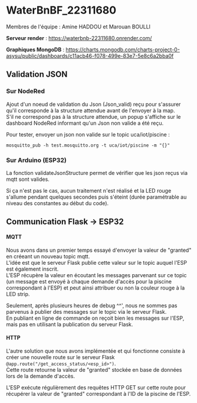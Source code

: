 # WaterBnBF_22311680

Membres de l'équipe : Amine HADDOU et Marouan BOULLI

**Serveur render** : https://waterbnb-22311680.onrender.com/

**Graphiques MongoDB** : https://charts.mongodb.com/charts-project-0-asysu/public/dashboards/c11acb46-f078-499e-83e7-5e8c6a2bba0f


## Validation JSON

### Sur NodeRed

Ajout d'un noeud de validation du Json (Json_valid) reçu pour s'assurer qu'il corresponde à la structure attendue avant de l'envoyer à la map.  
S'il ne correspond pas à la structure attendue, un popup s'affiche sur le dashboard NodeRed informant qu'un Json non valide a été reçu.

Pour tester, envoyer un json non valide sur le topic uca/iot/piscine : 
```
mosquitto_pub -h test.mosquitto.org -t uca/iot/piscine -m "{}"
```


### Sur Arduino (ESP32)

La fonction validateJsonStructure permet de vérifier que les json reçus via mqtt sont valides. 

Si ça n'est pas le cas, aucun traitement n'est réalisé et la LED rouge s'allume pendant quelques secondes puis s'éteint (durée paramétrable au niveau des constantes au début du code).




## Communication Flask -> ESP32

#### MQTT
Nous avons dans un premier temps essayé d'envoyer la valeur de "granted" en créeant un nouveau topic mqtt.  
L'idée est que le serveur Flask publie cette valeur sur le topic auquel l'ESP est également inscrit.  
L'ESP récupère la valeur en écoutant les messages parvenant sur ce topic (un message est envoyé à chaque demande d'accès pour la piscine correspondant à l'ESP) et peut ainsi attribuer ou non la couleur rouge à la LED strip.

Seulement, après plusieurs heures de debug ^^', nous ne sommes pas parvenus à publier des messages sur le topic via le serveur Flask.  
En publiant en ligne de commande on reçoit bien les messages sur l'ESP, mais pas en utilisant la publication du serveur Flask.


#### HTTP
L'autre solution que nous avons implémentée et qui fonctionne consiste à créer une nouvelle route sur le serveur Flask ```@app.route("/get_access_status/<esp_id>")```.  
Cette route retourne la valeur de "granted" stockée en base de données lors de la demande d'accès.

L'ESP exécute régulièrement des requêtes HTTP GET sur cette route pour récupérer la valeur de "granted" correspondant à l'ID de la piscine de l'ESP.



